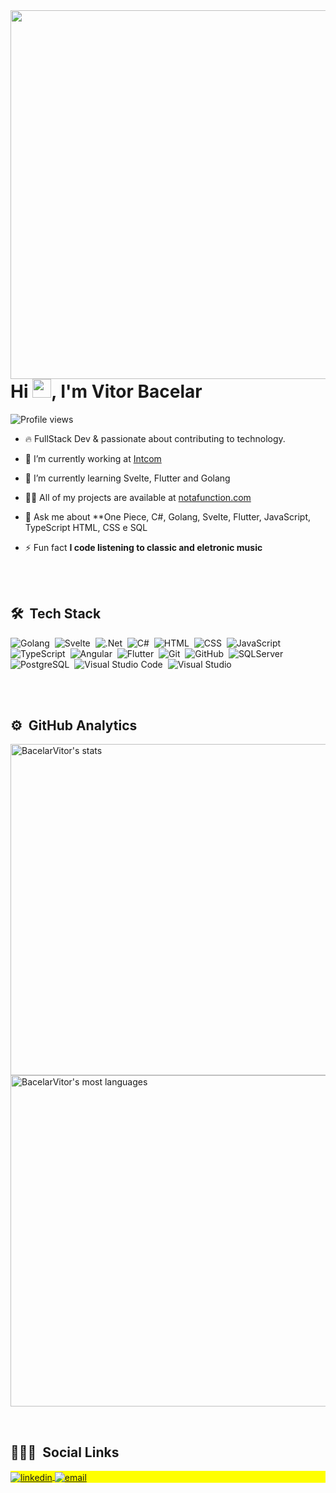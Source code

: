 <img align="right" height="590em" src="https://raw.githubusercontent.com/gist/BacelarVitor/7b0780a8de7792b2f48bbbe7f9d76a67/raw/3846b9e29cde2a8412662478d8dd8f684b69e787/gitcard.svg"/>
<h1 align="left">Hi <img src="https://raw.githubusercontent.com/kaueMarques/kaueMarques/master/hi.gif" width="30px">, I'm Vitor Bacelar</h1>
<p align="left"> <img src="https://komarev.com/ghpvc/?username=BacelarVitor&color=green" alt="Profile views" /> </p>

- 🔥 FullStack Dev & passionate about contributing to technology.

- 🔭 I’m currently working at [Intcom](https://intcom.com.br/en/)

- 🌱 I’m currently learning Svelte, Flutter and Golang

- 👨‍💻 All of my projects are available at [notafunction.com](https://notafunction.com)

<!-- - ▶️ I regularly post videos on [youtube.com/codeninja](https://www.youtube.com/channel/UCFalM59mW7O8ARBIfpBIvGQ) -->

 - 💬 Ask me about **One Piece, C#, Golang, Svelte, Flutter, JavaScript, TypeScript HTML, CSS e SQL

 - ⚡ Fun fact **I code listening to classic and eletronic music** 

<br><br>

## 🛠 &nbsp;Tech Stack

![Golang](https://img.shields.io/badge/-Go-05122A?style=flat&logo=go)&nbsp;
![Svelte](https://img.shields.io/badge/-Svelte-05122A?style=flat&logo=svelte)&nbsp;
![.Net](https://img.shields.io/badge/-.Net-05122A?style=flat&logo=.net)&nbsp;
![C#](https://img.shields.io/badge/-csharp-05122A?style=flat&logo=csharp)&nbsp;
![HTML](https://img.shields.io/badge/-HTML-05122A?style=flat&logo=HTML5)&nbsp;
![CSS](https://img.shields.io/badge/-CSS-05122A?style=flat&logo=CSS3&logoColor=1572B6)&nbsp;
![JavaScript](https://img.shields.io/badge/-JavaScript-05122A?style=flat&logo=javascript)&nbsp;
![TypeScript](https://img.shields.io/badge/-TypeScript-05122A?style=flat&logo=typescript)&nbsp;
![Angular](https://img.shields.io/badge/-Angular-05122A?style=flat&logo=angular&logoColor=red)&nbsp;
![Flutter](https://img.shields.io/badge/-Flutter-05122A?style=flat&logo=flutter)&nbsp;
![Git](https://img.shields.io/badge/-Git-05122A?style=flat&logo=git)&nbsp;
![GitHub](https://img.shields.io/badge/-GitHub-05122A?style=flat&logo=github)&nbsp;
![SQLServer](https://img.shields.io/badge/-SQLServer-05122A?style=flat&logo=microsoft-sql-server)&nbsp;
![PostgreSQL](https://img.shields.io/badge/-PostgreSQL-05122A?style=flat&logo=postgresql)&nbsp;
![Visual Studio Code](https://img.shields.io/badge/-Visual%20Studio%20Code-05122A?style=flat&logo=visual-studio-code&logoColor=007ACC)&nbsp;
![Visual Studio](https://img.shields.io/badge/-VisualStudio-05122A?style=flat&logo=visual-studio&logoColor=5e43e0)&nbsp;



<br><br>

## ⚙️ &nbsp;GitHub Analytics

<p align="left">
<img width="530em" src="https://github-readme-stats.vercel.app/api?username=BacelarVitor&show_icons=true&theme=blueberry" alt="BacelarVitor's stats"/>
<img width="530em" src="https://github-readme-stats.vercel.app/api/top-langs/?username=BacelarVitor&layout=compact&langs_count=6&theme=blueberry" alt="BacelarVitor's most languages"/>
</p>

<br>

## 👨🏽‍🦲 &nbsp;Social Links

<p align="left" style="background:yellow">
<a href="https://linkedin.com/in/vitorbacelar" target="_blank">
  <img align="center" src="https://img.shields.io/badge/-Vitor Bacelar-05122A?style=flat&logo=linkedin" alt="linkedin"/>
</a>
 <!--
<a href="https://instagram.com/bacelar_vitor" target="_blank">
 <img align="center" src="https://img.shields.io/badge/-bacelar_vitor-05122A?style=flat&logo=instagram" alt="instagram"/>
</a>-->
 </a>
 <a href="vitor.bacelar@protonmail.com" target="_blank">
 <img align="center" src="https://img.shields.io/badge/-Email-05122A?style=flat&logo=protonmail" alt="email"/>
</a>
</p>


<!--
Here are some ideas to get you started:
- 🔭 I’m currently working on ...
- 🌱 I’m currently learning ...
- 👯 I’m looking to collaborate on ...
- 🤔 I’m looking for help with ...
- 💬 Ask me about ...
- 📫 How to reach me: ...
- 😄 Pronouns: ...
- ⚡ Fun fact: ...
-->
